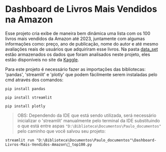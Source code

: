 # Dashboard de Livros Mais Vendidos na Amazon

Esse projeto cria exibe de maneira bem dinâmica uma lista com os 100 livros mais vendidos da Amazon até 2023, juntamente com algumas informações como: preço, ano de publicação, nome do autor e até mesmo avaliações reais de usuários que adquiriram esse livros.
Na pasta [data_set](./data_set/) estão armazenados os dados que foram analisados neste projeto, eles estão disponíveis no site da [Kaggle](https://www.kaggle.com/datasets/anshtanwar/top-200-trending-books-with-reviews).

Para este projeto é necessário fazer as importações das bibliotecas: 'pandas', 'streamlit' e 'plotly' que podem fácilmente serem instaladas pelo cmd através dos comandos:

```terminal
pip install pandas
```

```terminal
pip install streamlit
```

```terminal
pip install plotly
```

>OBS: Dependendo da IDE que está sendo utilizada, será necessário inicializar o 'streamlit' manualmente pelo terminal da IDE substituindo o que está entre aspas `"D:\Biblioteca\Documentos\Paulo_documentos"` pelo caminho que você salvou seu projeto:
```terminal
streamlit run "D:\Biblioteca\Documentos\Paulo_documentos"\Dashboard-Livros-Mais-Vendidos-Amazon\📗_top100.py
```
